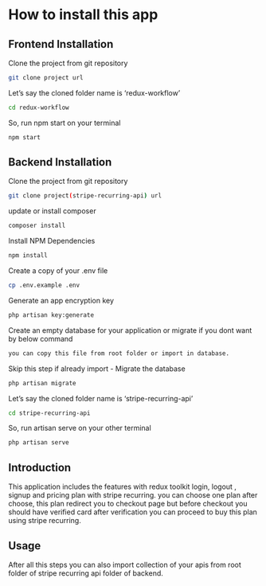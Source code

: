 # How to install this app

## Frontend Installation

Clone the project from git repository

```bash
git clone project url
```
Let’s say the cloned folder name is ‘redux-workflow’
```bash
cd redux-workflow
```
So, run npm start on your terminal
```bash
npm start
```
## Backend Installation

Clone the project from git repository

```bash
git clone project(stripe-recurring-api) url
```
update or install composer
```bash
composer install
```
Install NPM Dependencies
```bash
npm install
```
Create a copy of your .env file
```bash
cp .env.example .env
```
Generate an app encryption key
```bash
php artisan key:generate
```
Create an empty database for your application or migrate if you dont want by below command
```bash
you can copy this file from root folder or import in database.
```
Skip this step if already import - 
Migrate the database
```bash
php artisan migrate
```


Let’s say the cloned folder name is ‘stripe-recurring-api’
```bash
cd stripe-recurring-api
```
So, run artisan serve on your other terminal
```bash
php artisan serve
```
## Introduction
This application includes the features with redux toolkit login, logout , signup and pricing plan with stripe recurring. you can choose one plan after choose, this plan redirect you to checkout page but before checkout you should have verified card after verification you can proceed to buy this plan using stripe recurring.

## Usage
After all this steps you can also import collection of your apis from root folder of stripe recurring api folder of backend.